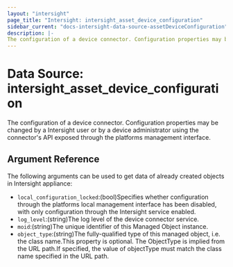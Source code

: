 ```yaml
---
layout: "intersight"
page_title: "Intersight: intersight_asset_device_configuration"
sidebar_current: "docs-intersight-data-source-assetDeviceConfiguration"
description: |-
The configuration of a device connector. Configuration properties may be changed by a Intersight user or by a device administrator using the connector's API exposed through the platforms management interface.
---
```


# Data Source: intersight_asset_device_configuration
The configuration of a device connector. Configuration properties may be changed by a Intersight user or by a device administrator using the connector's API exposed through the platforms management interface.
## Argument Reference
The following arguments can be used to get data of already created objects in Intersight appliance:
* `local_configuration_locked`:(bool)Specifies whether configuration through the platforms local management interface has been disabled, with only configuration through the Intersight service enabled.
* `log_level`:(string)The log level of the device connector service.
* `moid`:(string)The unique identifier of this Managed Object instance.
* `object_type`:(string)The fully-qualified type of this managed object, i.e. the class name.This property is optional. The ObjectType is implied from the URL path.If specified, the value of objectType must match the class name specified in the URL path.
